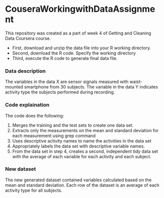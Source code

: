 # CouseraWorkingwithDataAssignment

This repository was created as a part of week 4 of Getting and Cleaning Data Coursera course.

* First, download and unzip the data file into your R working directory.
* Second, download the R code. Specify the working directory
* Third, execute the R code to generate final data file.

### Data description
The variables in the data X are sensor signals measured with waist-mounted smartphone from 30 subjects. The variable in the data Y indicates activity type the subjects performed during recording.

### Code explaination
The code does the following:

1. Merges the training and the test sets to create one data set.
2. Extracts only the measurements on the mean and standard deviation for each measurement using grep command
3. Uses descriptive activity names to name the activities in the data set
4. Appropriately labels the data set with descriptive variable names.
5. From the data set in step 4, creates a second, independent tidy data set with the average of each variable for each activity and each subject.

### New dataset
The new generated dataset contained variables calculated based on the mean and standard deviation. Each row of the dataset is an average of each activity type for all subjects.
